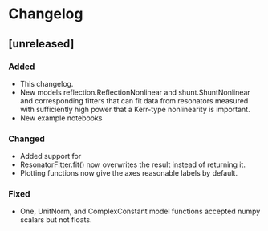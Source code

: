 # Changelog

## [unreleased]
### Added
- This changelog.
- New models reflection.ReflectionNonlinear and shunt.ShuntNonlinear and corresponding fitters that can fit data from
resonators measured with sufficiently high power that a Kerr-type nonlinearity is important.
- New example notebooks

### Changed
- Added support for 
- ResonatorFitter.fit() now overwrites the result instead of returning it.
- Plotting functions now give the axes reasonable labels by default.

### Fixed
- One, UnitNorm, and ComplexConstant model functions accepted numpy scalars but not floats.

